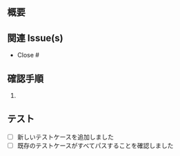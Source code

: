 ## 概要

<!--
この Pull Request の目的や変更内容を簡潔に説明してください。

必要に応じて、変更内容を示すスクリーンショットも添付してください。
-->

## 関連 Issue(s)

<!--
`Close #123` のように記載することで、merge と同時に対応する Issue を自動で close できます。
-->

- Close #

## 確認手順

<!--
変更内容が正しく動作することを確認するための手順を記載してください。
-->

1.

## テスト

<!--
該当するものがあれば [x] を付けてください。
-->

- [ ] 新しいテストケースを追加しました
- [ ] 既存のテストケースがすべてパスすることを確認しました
